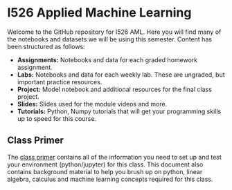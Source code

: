 # I526 Applied Machine Learning 

Welcome to the GitHub repository for I526 AML. Here you will find many of the notebooks and datasets we will be using this semester. 
Content has been structured as follows:

* __Assignments:__ Notebooks and data for each graded homework assignment. 
* __Labs:__ Notebooks and data for each weekly lab.  These are ungraded, but important practice resources.
* __Project:__ Model notebook and additional resources for the final class project.
* __Slides:__ Slides used for the module videos and more.
* __Tutorials:__ Python, Numpy tutorials that will get your programming skills up to speed for this course.


## Class Primer ##
The [class primer](https://docs.google.com/document/d/1F0o5rO9B1rKvhfM-60JV27Cfw83B21TkExjgBYLCDE0/edit?usp=sharing) contains all of the information you need to set up and test your environment (python/jupyter) for this class.  This document also contains background material to help you brush up on python, linear algebra, calculus and machine learning concepts required for this class.

